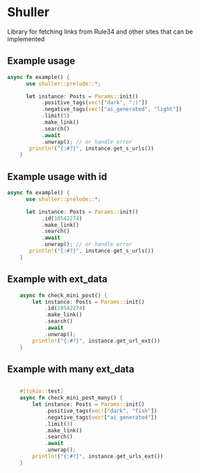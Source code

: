 # Shuller

Library for fetching links from Rule34 and other sites that can be implemented

## Example usage

```rust
async fn example() {
      use shuller::prelude::*;

      let instance: Posts = Params::init()
           .positive_tags(vec!["dark", ":)"])
           .negative_tags(vec!["ai_generated", "light"])
           .limit(3)
           .make_link()
           .search()
           .await
           .unwrap(); // or handle error
       println!("{:#?}", instance.get_s_urls())
    }
```

## Example usage with id

```rust
async fn example() {
      use shuller::prelude::*;

      let instance: Posts = Params::init()
           .id(10542274)
           .make_link()
           .search()
           .await
           .unwrap(); // or handle error
       println!("{:#?}", instance.get_s_urls())
    }
```

## Example with ext_data

```rust
    async fn check_mini_post() {
        let instance: Posts = Params::init()
            .id(10542274)
            .make_link()
            .search()
            .await
            .unwrap();
        println!("{:#?}", instance.get_url_ext())
    }
```

## Example with many ext_data

```rust

    #[tokio::test]
    async fn check_mini_post_many() {
        let instance: Posts = Params::init()
            .positive_tags(vec!["dark", "fish"])
            .negative_tags(vec!["ai_generated"])
            .limit(3)
            .make_link()
            .search()
            .await
            .unwrap();
        println!("{:#?}", instance.get_urls_ext())
    }
```
